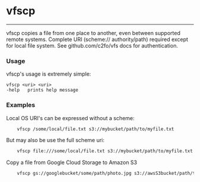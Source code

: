 # vfscp

---

vfscp copies a file from one place to another, even between supported remote
systems. Complete URI (scheme:// authority/path) required except for local
file system. See github.com/c2fo/vfs docs for authentication.


### Usage

vfscp's usage is extremely simple:

    vfscp <uri> <uri>
    -help   prints help message


### Examples

Local OS URI's can be expressed without a scheme:
```bash
    vfscp /some/local/file.txt s3://mybucket/path/to/myfile.txt
```
But may also be use the full scheme uri:
```bash
    vfscp file:///some/local/file.txt s3://mybucket/path/to/myfile.txt
```
Copy a file from Google Cloud Storage to Amazon S3
```bash
    vfscp gs://googlebucket/some/path/photo.jpg s3://awsS3bucket/path/to/photo.jpg
```